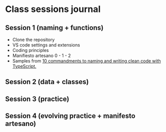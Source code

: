 # Class sessions journal

## Session 1 (naming + functions)

- Clone the repository
- VS code settings and extensions
- Coding principles
- Manifiesto artesano 0 - 1 - 2
- Samples from [10 commandments to naming and writing clean code with TypeScript.](https://albertobasalo.medium.com/10-commandments-to-naming-and-writing-clean-code-with-typescript-4d46c205a5d2?sk=cd87a76588cf3394d36c9c40e9596d78)

## Session 2 (data + classes)

## Session 3 (practice)

## Session 4 (evolving practice + manifesto artesano)
